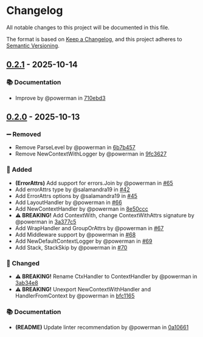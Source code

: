 # Changelog

All notable changes to this project will be documented in this file.

The format is based on [Keep a Changelog](https://keepachangelog.com/en/1.1.0/),
and this project adheres to [Semantic Versioning](https://semver.org/spec/v2.0.0.html).

## [0.2.1] - 2025-10-14

### 📚 Documentation

- Improve by @powerman in [710ebd3]

[0.2.1]: https://github.com/powerman/slogx/compare/v0.2.0..v0.2.1
[710ebd3]: https://github.com/powerman/slogx/commit/710ebd345c2bbe1600a0e9d8e1a0ad4c8fc8b659

## [0.2.0] - 2025-10-13

### ➖ Removed

- Remove ParseLevel by @powerman in [6b7b457]
- Remove NewContextWithLogger by @powerman in [9fc3627]

### 🚀 Added

- **(ErrorAttrs)** Add support for errors.Join by @powerman in [#65]
- Add errorAttrs type by @salamandra19 in [#42]
- Add ErrorAttrs options by @salamandra19 in [#45]
- Add LayoutHandler by @powerman in [#66]
- Add NewContextHandler by @powerman in [8e50ccc]
- **⚠️ BREAKING!** Add ContextWith, change ContextWithAttrs signature by @powerman in [3a377c5]
- Add WrapHandler and GroupOrAttrs by @powerman in [#67]
- Add Middleware support by @powerman in [#68]
- Add NewDefaultContextLogger by @powerman in [#69]
- Add Stack, StackSkip by @powerman in [#70]

### 🔔 Changed

- **⚠️ BREAKING!** Rename CtxHandler to ContextHandler by @powerman in [3ab34e8]
- **⚠️ BREAKING!** Unexport NewContextWithHandler and HandlerFromContext by @powerman in [bfc1165]

### 📚 Documentation

- **(README)** Update linter recommendation by @powerman in [0a10661]

[0.2.0]: https://github.com/powerman/slogx/compare/%40%7B10year%7D..v0.2.0
[#42]: https://github.com/powerman/slogx/pull/42
[#45]: https://github.com/powerman/slogx/pull/45
[6b7b457]: https://github.com/powerman/slogx/commit/6b7b457ff3ab72de9fa1a121519a36ce54f30eec
[9fc3627]: https://github.com/powerman/slogx/commit/9fc3627255d8a5ddb6421bd35331c6db44238e03
[#65]: https://github.com/powerman/slogx/pull/65
[#66]: https://github.com/powerman/slogx/pull/66
[3ab34e8]: https://github.com/powerman/slogx/commit/3ab34e88eb59b12017abca49858c1b911f005d2e
[8e50ccc]: https://github.com/powerman/slogx/commit/8e50ccc97811f11e501f9d5127993df46d1cb1ab
[3a377c5]: https://github.com/powerman/slogx/commit/3a377c557565cdd23ce4880ad85ab790e41169fb
[bfc1165]: https://github.com/powerman/slogx/commit/bfc1165d4917f6f155eaced9ba9cca45a4874971
[#67]: https://github.com/powerman/slogx/pull/67
[#68]: https://github.com/powerman/slogx/pull/68
[0a10661]: https://github.com/powerman/slogx/commit/0a10661e3c0a53c6d0b5ad10b746f067c5cfcace
[#69]: https://github.com/powerman/slogx/pull/69
[#70]: https://github.com/powerman/slogx/pull/70

<!-- generated by git-cliff -->
